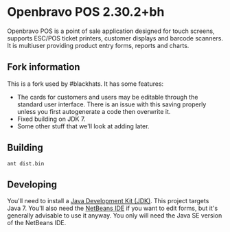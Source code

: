 # Openbravo POS 2.30.2+bh #

Openbravo POS is a point of sale application designed for touch screens, supports ESC/POS ticket printers, customer displays and barcode scanners. It is multiuser providing product entry forms, reports and charts.

## Fork information ##

This is a fork used by #blackhats.  It has some features:

* The cards for customers and users may be editable through the standard user interface.  There is an issue with this saving properly unless you first autogenerate a code then overwrite it.
* Fixed building on JDK 7.
* Some other stuff that we'll look at adding later.

## Building ##

```
ant dist.bin
```

## Developing ##

You'll need to install a [Java Development Kit (JDK)](http://www.oracle.com/technetwork/java/javase/downloads/index.html).  This project targets Java 7.  You'll also need the [NetBeans IDE](https://netbeans.org/downloads/) if you want to edit forms, but it's generally advisable to use it anyway.  You only will need the Java SE version of the NetBeans IDE.



